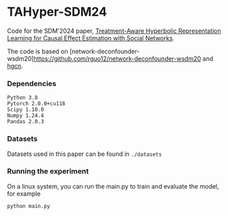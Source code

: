 # TAHyper-SDM24
Code for the SDM'2024 paper, [Treatment-Aware Hyperbolic Representation Learning for Causal Effect Estimation with Social Networks](https://arxiv.org/abs/2401.06557).

The code is based on [network-deconfounder-wsdm20]https://github.com/rguo12/network-deconfounder-wsdm20 and [hgcn](https://github.com/HazyResearch/hgcn).


### Dependencies

```
Python 3.8
Pytorch 2.0.0+cu118
Scipy 1.10.0
Numpy 1.24.4
Pandas 2.0.3
```

### Datasets

Datasets used in this paper can be found in ```./datasets```

### Running the experiment

On a linux system, you can run the main.py to train and evaluate the model, for example

```
python main.py
```

